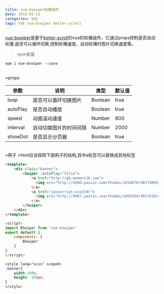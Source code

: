 ```yaml
---
title: vue-bswiper轮播组件
date: 2018-03-13
categories: VUE
tags: VUE vue-bswiper better-scroll
---
```


[vue-bswiper](https://github.com/Likely6/vue-bswiper)是基于[better-scroll](https://ustbhuangyi.github.io/better-scroll/doc/zh-hans/#better-scroll)的vue的轮播组件，它通过props控制是否自动轮播,是否可以循环切换,控制轮播速度、自动轮播时图片切换速度等。

>npm安装

	npm i vue-bswiper --save

<br/>
>props

| 参数 | 说明 | 类型 | 默认值 |
| ---- | ---- | ---- | --- |
| loop | 是否可以循环切换图片 | Boolean | true |
| autoPlay | 是否自动播放 | Boolean | true |
| speed | 动画滚动速度 | Number | 800 |
| interval | 自动切换图片的时间间隔 | Number | 2000 |
| showDot | 是否显示分页器 | Boolean | true |

<br/>
>例子
>html应该按照下面例子的结构,其中a标签可以替换成其他标签

```html
<template>
	<div class="banner">
		<Swiper :autoPlay="false">
		    <a href="http://gh.moment16.com">
		      <img src="http://d300.paixin.com/thumbs/1016676/40179869/staff_1024.jpg?imageView2/2/w/400/h/400">
		    </a>
		    <a href="javascript:void(0)">
		      <img src="http://d007.paixin.com/thumbs/1003434/9017610/staff_1024.jpg?imageView2/2/w/400/h/400">
		    </a>
	  	</Swiper>
	</div>
</template>
```

```javascript
<script>
import BSwiper from 'vue-bswiper'
export default {
	components: {
		BSwiper
	}
}
</script>
```

```css
<style lang="scss" scoped>
.banner{
	width:100%;
	height: 200px;
}
</style>
```
<br/>